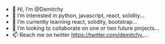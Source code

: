 - 👋 Hi, I’m @Demitchy
- 👀 I’m interested in python, javascript, react, solidity...
- 🌱 I’m currently learning react, solidity, bootstrap...
- 💞️ I’m looking to collaborate on one or two future projects...
- 📫 Reach me on twitter https://twitter.com/demitchy_...

<!---
Demitchy/Demitchy is a ✨ special ✨ repository because its `README.md` (this file) appears on your GitHub profile.
You can click the Preview link to take a look at your changes.
--->
